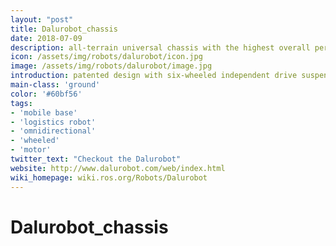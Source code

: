 ```yaml
---
layout: "post"
title: Dalurobot_chassis
date: 2018-07-09
description: all-terrain universal chassis with the highest overall performance in the mobile robot field.
icon: /assets/img/robots/dalurobot/icon.jpg
image: /assets/img/robots/dalurobot/image.jpg
introduction: patented design with six-wheeled independent drive suspension and independent steering, a unique and flexible control mode, outstanding passability, omnidirectional motion modes, and unique flexible shock absorbing steering mechanism.
main-class: 'ground'
color: '#60bf56'
tags:
- 'mobile base'
- 'logistics robot'
- 'omnidirectional'
- 'wheeled'
- 'motor'
twitter_text: "Checkout the Dalurobot"
website: http://www.dalurobot.com/web/index.html
wiki_homepage: wiki.ros.org/Robots/Dalurobot
---
```


# Dalurobot_chassis

